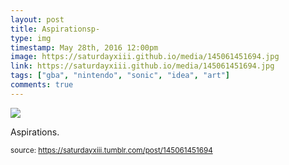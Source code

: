 ```yaml
---
layout: post
title: Aspirationsp-
type: img
timestamp: May 28th, 2016 12:00pm
image: https://saturdayxiii.github.io/media/145061451694.jpg
link: https://saturdayxiii.github.io/media/145061451694.jpg
tags: ["gba", "nintendo", "sonic", "idea", "art"]
comments: true
---
```

<img src="https://saturdayxiii.github.io/media/145061451694.jpg"/>

Aspirations.
 
  
<small>source: https://saturdayxiii.tumblr.com/post/145061451694</small>